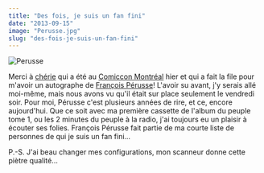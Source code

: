 ```yaml
---
title: "Des fois, je suis un fan fini"
date: "2013-09-15"
image: "Perusse.jpg"
slug: "des-fois-je-suis-un-fan-fini"
---
```


![Perusse](images/Perusse.jpg)

Merci à [chérie](https://twitter.com/EmilieJolie) qui a été au [Comiccon Montréal](https://www.montrealcomiccon.com/) hier et qui a fait la file pour m'avoir un autographe de [François Pérusse](https://www.francoisperusse.ca/)! L'avoir su avant, j'y serais allé moi-même, mais nous avons vu qu'il était sur place seulement le vendredi soir. Pour moi, Pérusse c'est plusieurs années de rire, et ce, encore aujourd'hui. Que ce soit avec ma première cassette de l'album du peuple tome 1, ou les 2 minutes du peuple à la radio, j'ai toujours eu un plaisir à écouter ses folies. François Pérusse fait partie de ma courte liste de personnes de qui je suis un fan fini...

P.-S. J'ai beau changer mes configurations, mon scanneur donne cette piètre qualité...
